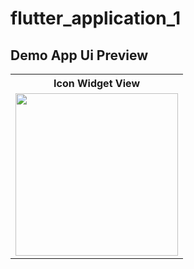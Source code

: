 # flutter_application_1

## Demo App Ui Preview


<table>
  
  
<tr>                    
<th>  Icon Widget View</th>
  
</tr>  
  
  
  
<tr>


 <td>
  <img src="https://github.com/yasin9064/flutter_application_1/assets/108936278/f186e24b-03b4-4a1a-be2b-bcc336f79d2d" width="260"/>
 </td>


</tr>



</table>





<table>
